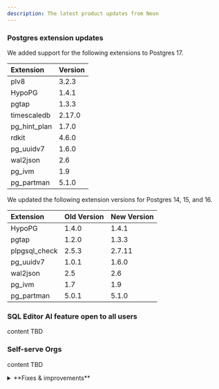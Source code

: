 ```yaml
---
description: The latest product updates from Neon
---
```


### Postgres extension updates

We added support for the following extensions to Postgres 17.

| Extension    | Version |
| :----------- | :------ |
| plv8         | 3.2.3   |
| HypoPG       | 1.4.1   |
| pgtap        | 1.3.3   |
| timescaledb  | 2.17.0  |
| pg_hint_plan | 1.7.0   |
| rdkit        | 4.6.0   |
| pg_uuidv7    | 1.6.0   |
| wal2json     | 2.6     |
| pg_ivm       | 1.9     |
| pg_partman   | 5.1.0   |

We updated the following extension versions for Postgres 14, 15, and 16.

| Extension     | Old Version | New Version |
| :------------ | :---------- | :---------- |
| HypoPG        | 1.4.0       | 1.4.1       |
| pgtap         | 1.2.0       | 1.3.3       |
| plpgsql_check | 2.5.3       | 2.7.11      |
| pg_uuidv7     | 1.0.1       | 1.6.0       |
| wal2json      | 2.5         | 2.6         |
| pg_ivm        | 1.7         | 1.9         |
| pg_partman    | 5.0.1       | 5.1.0       |

### SQL Editor AI feature open to all users

content TBD

### Self-serve Orgs

content TBD

<details>

<summary>**Fixes & improvements**</summary>

- **Contact support form improvements**:

  - You can now attach files along with your problem description when requesting help from Neon support. File size limit is 50 MB and we support the following file types:
    - PDF (. pdf)
    - PNG (. png)
    - JPEG (. jpeg)
    - GIF (. gif)
    - Text (. txt)

- **SQL Editor AI features are now open to everyone**:

- **Neon Console enhancements**:

- **Neon API change**:
  - Added `state_changed_at` field for branches. When getting branch details, the response now returns a state_changed_at field, showing the timestamp (UTC) when the branch's `current_state` first started.

</details>
